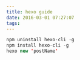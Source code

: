 ```yaml
---
title: hexo guide
date: 2016-03-01 07:27:07
tags:
---
```



``` java
npm uninstall hexo-cli -g
npm install hexo-cli -g
hexo new 'postName'
```

